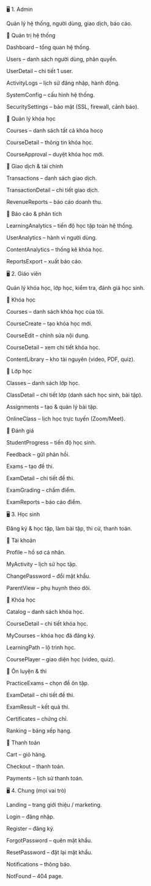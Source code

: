 🖥️ 1. Admin

Quản lý hệ thống, người dùng, giao dịch, báo cáo.

🔹 Quản trị hệ thống

Dashboard – tổng quan hệ thống.

Users – danh sách người dùng, phân quyền.

UserDetail – chi tiết 1 user.

ActivityLogs – lịch sử đăng nhập, hành động.

SystemConfig – cấu hình hệ thống.

SecuritySettings – bảo mật (SSL, firewall, cảnh báo).

🔹 Quản lý khóa học

Courses – danh sách tất cả khóa hocọ

CourseDetail – thông tin khóa học.

CourseApproval – duyệt khóa học mới.

🔹 Giao dịch & tài chính

Transactions – danh sách giao dịch.

TransactionDetail – chi tiết giao dịch.

RevenueReports – báo cáo doanh thu.

🔹 Báo cáo & phân tích

LearningAnalytics – tiến độ học tập toàn hệ thống.

UserAnalytics – hành vi người dùng.

ContentAnalytics – thống kê khóa học.

ReportsExport – xuất báo cáo.

🖥️ 2. Giáo viên

Quản lý khóa học, lớp học, kiểm tra, đánh giá học sinh.

🔹 Khóa học

Courses – danh sách khóa học của tôi.

CourseCreate – tạo khóa học mới.

CourseEdit – chỉnh sửa nội dung.

CourseDetail – xem chi tiết khóa học.

ContentLibrary – kho tài nguyên (video, PDF, quiz).

🔹 Lớp học

Classes – danh sách lớp học.

ClassDetail – chi tiết lớp (danh sách học sinh, bài tập).

Assignments – tạo & quản lý bài tập.

OnlineClass – lịch học trực tuyến (Zoom/Meet).

🔹 Đánh giá

StudentProgress – tiến độ học sinh.

Feedback – gửi phản hồi.

Exams – tạo đề thi.

ExamDetail – chi tiết đề thi.

ExamGrading – chấm điểm.

ExamReports – báo cáo điểm.

🖥️ 3. Học sinh

Đăng ký & học tập, làm bài tập, thi cử, thanh toán.

🔹 Tài khoản

Profile – hồ sơ cá nhân.

MyActivity – lịch sử học tập.

ChangePassword – đổi mật khẩu.

ParentView – phụ huynh theo dõi.

🔹 Khóa học

Catalog – danh sách khóa học.

CourseDetail – chi tiết khóa học.

MyCourses – khóa học đã đăng ký.

LearningPath – lộ trình học.

CoursePlayer – giao diện học (video, quiz).

🔹 Ôn luyện & thi

PracticeExams – chọn đề ôn tập.

ExamDetail – chi tiết đề thi.

ExamResult – kết quả thi.

Certificates – chứng chỉ.

Ranking – bảng xếp hạng.

🔹 Thanh toán

Cart – giỏ hàng.

Checkout – thanh toán.

Payments – lịch sử thanh toán.

🖥️ 4. Chung (mọi vai trò)

Landing – trang giới thiệu / marketing.

Login – đăng nhập.

Register – đăng ký.

ForgotPassword – quên mật khẩu.

ResetPassword – đặt lại mật khẩu.

Notifications – thông báo.

NotFound – 404 page.